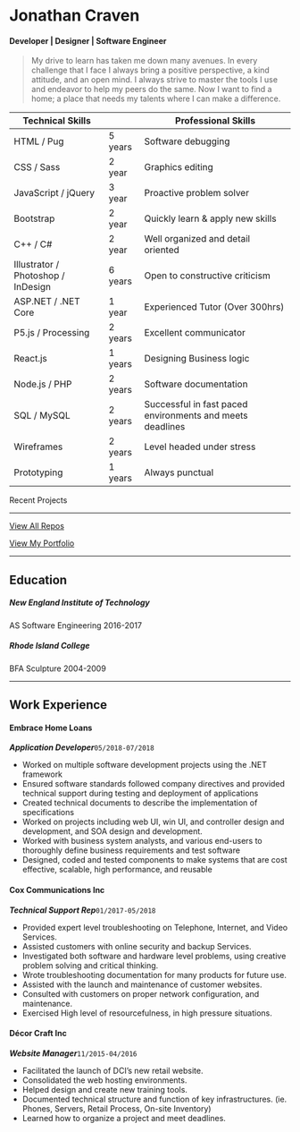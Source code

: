 Jonathan Craven
===============

#### Developer | Designer | Software Engineer

>My drive to learn has taken me down many avenues. In every challenge that I face I always bring a positive perspective, a kind attitude, and an open mind. I always strive to master the tools I use and endeavor to help my peers do the same. Now I want to find a home; a place that needs my talents where I can make a difference.

Technical Skills                    |         | Professional Skills
---|---|---
HTML / Pug                          | 5 years | Software debugging
CSS / Sass                          | 2 year  | Graphics editing
JavaScript / jQuery                 | 3 year  | Proactive problem solver
Bootstrap                           | 2 year  | Quickly learn & apply new skills
C++ / C#                            | 2 year  | Well organized and detail oriented
Illustrator / Photoshop / InDesign  | 6 years | Open to constructive criticism
ASP.NET / .NET Core                 | 1 year  | Experienced Tutor (Over 300hrs)
P5.js / Processing                  | 2 years | Excellent communicator
React.js          		              | 1 years | Designing Business logic
Node.js / PHP                       | 2 years | Software documentation
SQL / MySQL                         | 2 years | Successful in fast paced environments and meets deadlines
Wireframes                          | 2 years | Level headed under stress
Prototyping                         | 1 years | Always punctual

Recent Projects

---

[View All Repos](https://github.com/kravenoff42)

[View My Portfolio](https://www.joncraven.com/portfolio)

---

Education
---

##### New England Institute of Technology
AS Software Engineering
2016-2017

##### Rhode Island College
BFA Sculpture
2004-2009

---

Work Experience
---

#### Embrace Home Loans
**_Application Developer_**`05/2018-07/2018`
-	Worked on multiple software development projects using the .NET framework
-	Ensured software standards followed company directives and provided technical support during testing and deployment of applications
-	Created technical documents to describe the implementation of specifications
-	Worked on projects including web UI, win UI, and controller design and development, and SOA design and development.
-	Worked with business system analysts, and various end-users to thoroughly define business requirements and test software
-	Designed, coded and tested components to make systems that are cost effective, scalable, high performance, and reusable

#### Cox Communications Inc
**_Technical Support Rep_**`01/2017-05/2018`
-	Provided expert level troubleshooting on Telephone, Internet, and Video Services.
-	Assisted customers with online security and backup Services.
-	Investigated both software and hardware level problems, using creative problem solving and critical thinking.
-	Wrote troubleshooting documentation for many products for future use.
-	Assisted with the launch and maintenance of customer websites.
-	Consulted with customers on proper network configuration, and maintenance.
-	Exercised High level of resourcefulness, in high pressure situations.

#### Décor Craft Inc
**_Website Manager_**`11/2015-04/2016`
-	Facilitated the launch of DCI’s new retail website.
-	Consolidated the web hosting environments.
-	Helped design and create new training tools.
-	Documented technical structure and function of key infrastructures. (ie. Phones, Servers, Retail Process, On-site Inventory)
-	Learned how to organize a project and meet deadlines.
